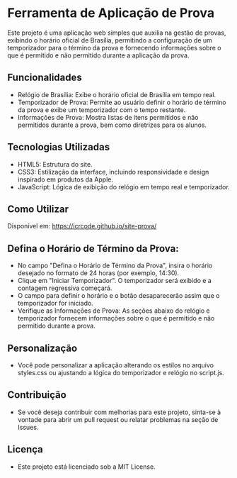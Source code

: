 # Ferramenta de Aplicação de Prova
Este projeto é uma aplicação web simples que auxilia na gestão de provas, exibindo o horário oficial de Brasília, permitindo a configuração de um temporizador para o término da prova e fornecendo informações sobre o que é permitido e não permitido durante a aplicação da prova.

## Funcionalidades
- Relógio de Brasília: Exibe o horário oficial de Brasília em tempo real.
- Temporizador de Prova: Permite ao usuário definir o horário de término da prova e exibe um temporizador com o tempo restante.
- Informações de Prova: Mostra listas de itens permitidos e não permitidos durante a prova, bem como diretrizes para os alunos.
## Tecnologias Utilizadas
- HTML5: Estrutura do site.
- CSS3: Estilização da interface, incluindo responsividade e design inspirado em produtos da Apple.
- JavaScript: Lógica de exibição do relógio em tempo real e temporizador.
## Como Utilizar
Disponível em: https://icrcode.github.io/site-prova/

## Defina o Horário de Término da Prova:

- No campo "Defina o Horário de Término da Prova", insira o horário desejado no formato de 24 horas (por exemplo, 14:30).
- Clique em "Iniciar Temporizador". O temporizador será exibido e a contagem regressiva começará.
- O campo para definir o horário e o botão desaparecerão assim que o temporizador for iniciado.
- Verifique as Informações de Prova: As seções abaixo do relógio e temporizador fornecem informações sobre o que é permitido e não permitido durante a prova.

## Personalização
- Você pode personalizar a aplicação alterando os estilos no arquivo styles.css ou ajustando a lógica do temporizador e relógio no script.js.

## Contribuição
- Se você deseja contribuir com melhorias para este projeto, sinta-se à vontade para abrir um pull request ou relatar problemas na seção de Issues.

## Licença
- Este projeto está licenciado sob a MIT License.
